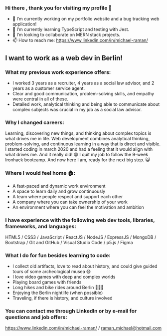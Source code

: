 ### Hi there , thank you for visiting my profile 🙌

 - 🔭 I’m currently working on my portfolio website and a bug tracking web application!
 - 🌱 I’m currently learning TypeScript and testing with Jest.
 - 👯 I’m looking to collaborate on MERN stack projects.
 - 📫 How to reach me: https://www.linkedin.com/in/michael-raman/

## I want to work as a web dev in Berlin!

 ### What my previous work experience offers: 

 - I worked 3 years as a recruiter, 4 years as a social law advisor, and 2 years as a customer service agent.
 - Clear and good communication, problem-solving skills, and empathy were central in all of these. 
 - Detailed work, analytical thinking and being able to communicate about complex subjects was crucial in my job as a social law advisor.

### Why I changed careers: 

Learning, discovering new things, and thinking about complex topics is what drives me in life. Web development combines analytical thinking, problem-solving, and continuous learning in a way that is direct and visible. I started coding in march 2020 and had a feeling that it would align with what drives me. And it really did! 😁 I quit my job to follow the 9-week Ironhack bootcamp. And now here I am, ready for the next big step. 😺

### Where I would feel home 🏠: 

- A fast-paced and dynamic work environment
- A space to learn daily and grow continuously 
- A team where people respect and support each other
- A company where you can take ownership of your work
- An environment where you can feel the motivation and ambition

### I have experience with the following web dev tools, libraries, frameworks, and languages: 

HTML5 / CSS3 / JavaScript / ReactJS / NodeJS / ExpressJS / MongoDB / Bootstrap / Git and GitHub / Visual Studio Code / p5.js / Figma

### What I do for fun besides learning to code:

- I collect old artifacts, love to read about history, and could give guided tours of some archeological musea 😄
- I love video games with deep and complex worlds
- Playing board games with friends
- Long hikes and bike rides around Berlin 🌲🌲🌲
- Enjoying the Berlin nightlife (when possible)
- Traveling, if there is history, and culture involved 

### You can contact me through LinkedIn or by e-mail for questions and job offers: 

https://www.linkedin.com/in/michael-raman/ / raman_michael@hotmail.com 
